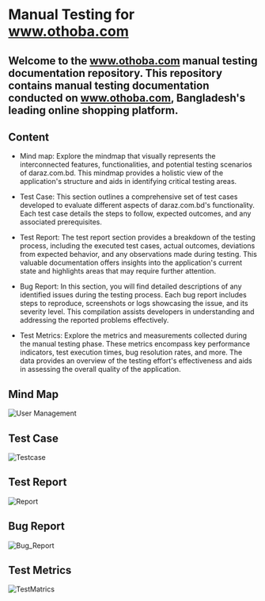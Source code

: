 # Manual Testing for www.othoba.com
## Welcome to the www.othoba.com manual testing documentation repository. This repository contains manual testing documentation conducted on www.othoba.com, Bangladesh's leading online shopping platform.

## Content

- Mind map: Explore the mindmap that visually represents the interconnected features, functionalities, and potential testing scenarios of daraz.com.bd. This mindmap provides a holistic view of the application's structure and aids in identifying critical testing areas.

- Test Case: This section outlines a comprehensive set of test cases developed to evaluate different aspects of daraz.com.bd's functionality. Each test case details the steps to follow, expected outcomes, and any associated prerequisites.

- Test Report: The test report section provides a breakdown of the testing process, including the executed test cases, actual outcomes, deviations from expected behavior, and any observations made during testing. This valuable documentation offers insights into the application's current state and highlights areas that may require further attention.

- Bug Report: In this section, you will find detailed descriptions of any identified issues during the testing process. Each bug report includes steps to reproduce, screenshots or logs showcasing the issue, and its severity level. This compilation assists developers in understanding and addressing the reported problems effectively.

- Test Metrics: Explore the metrics and measurements collected during the manual testing phase. These metrics encompass key performance indicators, test execution times, bug resolution rates, and more. The data provides an overview of the testing effort's effectiveness and aids in assessing the overall quality of the application.

 ## Mind Map

 ![User Management](https://github.com/FarhanaAntora/Manual_Testing_Othoba/assets/96485899/d611782e-a987-4fc1-9e21-7565dc8843b2)




 ## Test Case

 ![Testcase](https://github.com/FarhanaAntora/Manual_Testing_Othoba/assets/96485899/c81b7a41-7091-4da7-b543-b4e2946209a6)



  ## Test Report

  
 ![Report](https://github.com/FarhanaAntora/Manual_Testing_Othoba/assets/96485899/a97857af-c349-4e69-8503-aee17a5a0148)


 ## Bug Report

 
![Bug_Report](https://github.com/FarhanaAntora/Manual_Testing_Othoba/assets/96485899/eed2f980-d3b4-4aac-b130-41ebf0ffc76d)


## Test Metrics


![TestMatrics](https://github.com/FarhanaAntora/Manual_Testing_Othoba/assets/96485899/e4287712-97f0-4dc7-ab72-abd16b6eeca4)
